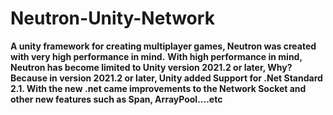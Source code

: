 # Neutron-Unity-Network

<b>A unity framework for creating multiplayer games, Neutron was created with very high performance in mind.</b>
<b>With high performance in mind, Neutron has become limited to Unity version 2021.2 or later, Why? Because in version 2021.2 or later, Unity added Support for .Net Standard 2.1.
With the new .net came improvements to the Network Socket and other new features such as Span<T>, ArrayPool....etc</b>


